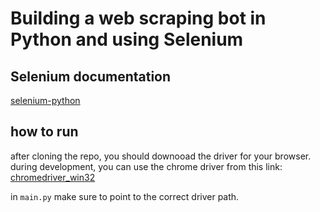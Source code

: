 # Building a web scraping bot in Python and using Selenium


## Selenium documentation
[selenium-python](https://selenium-python.readthedocs.io/)

## how to run

after cloning the repo, you should downooad the driver for your browser.
during development, you can use the chrome driver from this link:
[chromedriver_win32](https://chromedriver.storage.googleapis.com/index.html)

in `main.py` make sure to point to the correct driver path.
